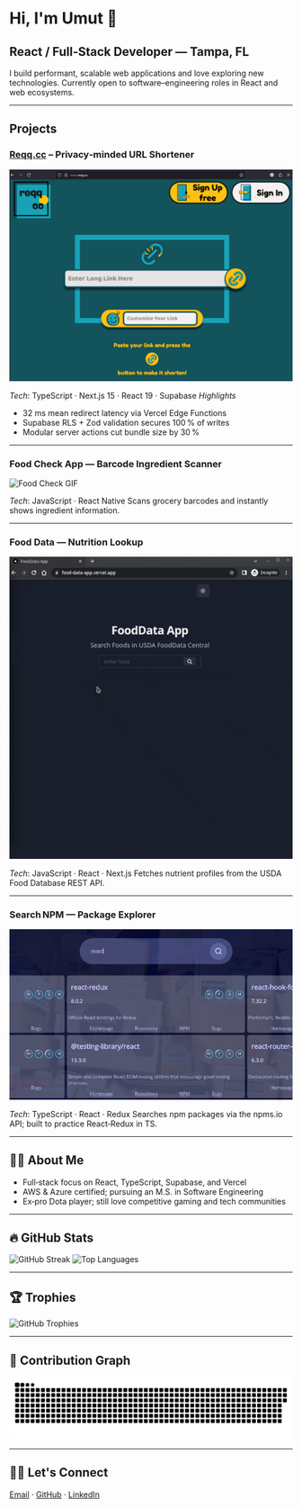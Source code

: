 # Hi, I'm Umut 👋

## React / Full‑Stack Developer — Tampa, FL

I build performant, scalable web applications and love exploring new technologies. Currently open to software–engineering roles in React and web ecosystems.

---

## Projects

### [Reqq.cc](https://reqq.cc) – Privacy‑minded URL Shortener

![Reqq.cc Screenshot](./public/reqqcc.gif)

_Tech_: TypeScript · Next.js 15 · React 19 · Supabase
_Highlights_

- 32 ms mean redirect latency via Vercel Edge Functions
- Supabase RLS + Zod validation secures 100 % of writes
- Modular server actions cut bundle size by 30 %

---

### Food Check App — Barcode Ingredient Scanner

![Food Check GIF](./public/food-check.gif)

_Tech_: JavaScript · React Native
Scans grocery barcodes and instantly shows ingredient information.

---

### Food Data — Nutrition Lookup

![Food Data GIF](./public/food-data.gif)

_Tech_: JavaScript · React · Next.js
Fetches nutrient profiles from the USDA Food Database REST API.

---

### Search NPM — Package Explorer

![Search NPM Preview](./public/search-npm-1000x600.png)

_Tech_: TypeScript · React · Redux
Searches npm packages via the npms.io API; built to practice React‑Redux in TS.

---

## 👨‍💻 About Me

- Full‑stack focus on React, TypeScript, Supabase, and Vercel
- AWS & Azure certified; pursuing an M.S. in Software Engineering
- Ex‑pro Dota player; still love competitive gaming and tech communities

---

## 🔥 GitHub Stats

![GitHub Streak](https://github-readme-streak-stats.herokuapp.com?user=utoker&theme=dracula)
![Top Languages](https://github-readme-stats.vercel.app/api/top-langs/?username=utoker&theme=dracula&layout=compact&count_private=true)

---

## 🏆 Trophies

![GitHub Trophies](https://github-profile-trophy.vercel.app/?username=utoker&row=1&column=3&theme=dracula)

---

## 🐍 Contribution Graph

![Snake animation](./public/github-user-contribution.svg)

---

## 🙋‍♀️ Let's Connect

[Email](mailto:utoker@gmail.com) · [GitHub](https://github.com/utoker) · [LinkedIn](https://www.linkedin.com/in/utoker/)
